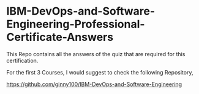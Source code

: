 # IBM-DevOps-and-Software-Engineering-Professional-Certificate-Answers
This Repo contains all the answers of the quiz that are required for this certification. 

For the first 3 Courses, I would suggest to check the following Repository,

https://github.com/ginny100/IBM-DevOps-and-Software-Engineering

